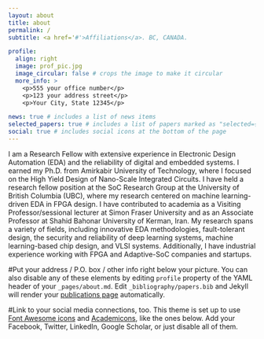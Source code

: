 ```yaml
---
layout: about
title: about
permalink: /
subtitle: <a href='#'>Affiliations</a>. BC, CANADA.

profile:
  align: right
  image: prof_pic.jpg
  image_circular: false # crops the image to make it circular
  more_info: >
    <p>555 your office number</p>
    <p>123 your address street</p>
    <p>Your City, State 12345</p>

news: true # includes a list of news items
selected_papers: true # includes a list of papers marked as "selected={true}"
social: true # includes social icons at the bottom of the page
---
```

I am a Research Fellow with extensive experience in Electronic Design Automation (EDA) and the reliability of digital and embedded systems. I earned my Ph.D. from Amirkabir University of Technology, where I focused on the High Yield Design of Nano-Scale Integrated Circuits. I have held a research fellow position at the SoC Research Group at the University of British Columbia (UBC), where my research centered on machine learning-driven EDA in FPGA design. I have contributed to academia as a Visiting Professor/sessional lecturer at Simon Fraser University and as an Associate Professor at Shahid Bahonar University of Kerman, Iran. My research spans a variety of fields, including innovative EDA methodologies, fault-tolerant design, the security and reliability of deep learning systems, machine learning-based chip design, and VLSI systems.
Additionally, I have industrial experience working with FPGA and Adaptive-SoC companies and startups.

#Put your address / P.O. box / other info right below your picture. You can also disable any of these elements by editing `profile` property of the YAML header of your `_pages/about.md`. Edit `_bibliography/papers.bib` and Jekyll will render your [publications page](/al-folio/publications/) automatically.

#Link to your social media connections, too. This theme is set up to use [Font Awesome icons](https://fontawesome.com/) and [Academicons](https://jpswalsh.github.io/academicons/), like the ones below. Add your Facebook, Twitter, LinkedIn, Google Scholar, or just disable all of them.
